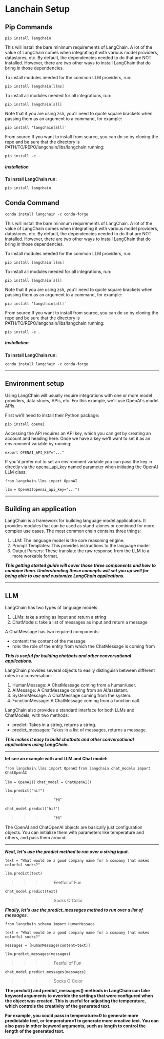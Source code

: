 # **Lanchain Setup**
<h2>Pip Commands</h2>

`pip install langchain`

This will install the bare minimum requirements of LangChain. A lot of the value of LangChain comes when integrating it with various model providers, datastores, etc. By default, the dependencies needed to do that are NOT installed. However, there are two other ways to install LangChain that do bring in those dependencies.

To install modules needed for the common LLM providers, run:

`pip install langchain[llms]`

To install all modules needed for all integrations, run:

`pip install langchain[all]`

Note that if you are using zsh, you'll need to quote square brackets when passing them as an argument to a command, for example:

`pip install 'langchain[all]'`

From source
If you want to install from source, you can do so by cloning the repo and be sure that the directory is PATH/TO/REPO/langchain/libs/langchain running:

`pip install -e .`

<h5>Installation</h5>

**To install LangChain run:**

`pip install langchain`



<h2>Conda Command</h2>

`conda install langchain -c conda-forge`

This will install the bare minimum requirements of LangChain. A lot of the value of LangChain comes when integrating it with various model providers, datastores, etc. By default, the dependencies needed to do that are NOT installed. However, there are two other ways to install LangChain that do bring in those dependencies.

To install modules needed for the common LLM providers, run:

`pip install langchain[llms]`

To install all modules needed for all integrations, run:

`pip install langchain[all]`

Note that if you are using zsh, you'll need to quote square brackets when passing them as an argument to a command, for example:

`pip install 'langchain[all]'`

From source
If you want to install from source, you can do so by cloning the repo and be sure that the directory is PATH/TO/REPO/langchain/libs/langchain running:

`pip install -e .`

<h5>Installation</h5>

**To install LangChain run:**

`conda install langchain -c conda-forge`
<hr>

<h2>Environment setup</h2>

Using LangChain will usually require integrations with one or more model providers, data stores, APIs, etc. For this example, we'll use OpenAI's model APIs.

First we'll need to install their Python package:

`pip install openai`

Accessing the API requires an API key, which you can get by creating an account and heading here. Once we have a key we'll want to set it as an environment variable by running:

`export OPENAI_API_KEY="..."`

If you'd prefer not to set an environment variable you can pass the key in directly via the openai_api_key named parameter when initiating the OpenAI LLM class:

`from langchain.llms import OpenAI`

`llm = OpenAI(openai_api_key="...")`

<hr>



<h2>Building an application</h2>


LangChain is a framework for building language model applications. It provides modules that can be used as stand-alones or combined for more complex use cases. The most common chain contains three things:

1. LLM: The language model is the core reasoning engine.
2. Prompt Templates: This provides instructions to the language model.
3. Output Parsers: These translate the raw response from the LLM to a more workable format.

***This getting started guide will cover those three components and how to combine them. Understanding these concepts will set you up well for being able to use and customize LangChain applications.***

<hr>

<h2>LLM</h2>

LangChain has two types of language models:

1. LLMs: take a string as input and return a string
2. ChatModels: take a list of messages as input and return a message

A ChatMessage has two required components:

* content: the content of the message
* role: the role of the entity from which the ChatMessage is coming from

***This is useful for building chatbots and other conversational applications.***
<br>

LangChain provides several objects to easily distinguish between different roles in a conversation:

1. HumanMessage: A ChatMessage coming from a human/user.
2. AIMessage: A ChatMessage coming from an AI/assistant.
3. SystemMessage: A ChatMessage coming from the system.
4. FunctionMessage: A ChatMessage coming from a function call.

LangChain also provides a standard interface for both LLMs and ChatModels, with two methods:

* predict: Takes in a string, returns a string.
* predict_messages: Takes in a list of messages, returns a message.

***This makes it easy to build chatbots and other conversational applications using LangChain.***
<hr>

**let see an example with and LLM and Chat model:**


`from langchain.llms import OpenAI`
`from langchain.chat_models import ChatOpenAI`

`llm = OpenAI()`
`chat_model = ChatOpenAI()`

`llm.predict("hi!")`
> >>> "Hi"

`chat_model.predict("hi!")`

> >>> "Hi"




The OpenAI and ChatOpenAI objects are basically just configuration objects. You can initialize them with parameters like temperature and others, and pass them around.
<hr>

***Next, let's use the predict method to run over a string input.***

`text = "What would be a good company name for a company that makes colorful socks?"`

`llm.predict(text)`
> >>> Feetful of Fun

`chat_model.predict(text)`
> >>> Socks O'Color

***Finally, let's use the predict_messages method to run over a list of messages.***

`from langchain.schema import HumanMessage`

`text = "What would be a good company name for a company that makes colorful socks?"`

`messages = [HumanMessage(content=text)]`

`llm.predict_messages(messages)`
> >>> Feetful of Fun

`chat_model.predict_messages(messages)`
> >>> Socks O'Color


**The predict() and predict_messages() methods in LangChain can take keyword arguments to override the settings that were configured when the object was created. This is useful for adjusting the temperature, which controls the creativity of the generated text.**

**For example, you could pass in temperature=0 to generate more predictable text, or temperature=1 to generate more creative text. You can also pass in other keyword arguments, such as length to control the length of the generated text.**

